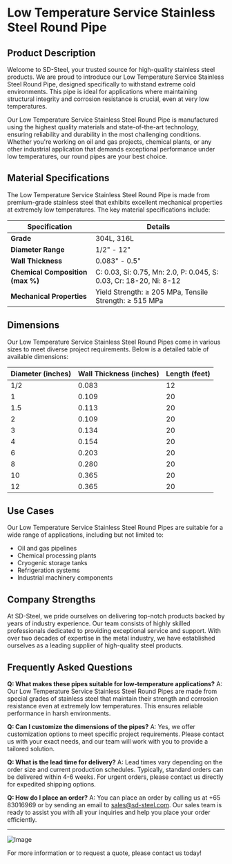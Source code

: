 # Low Temperature Service Stainless Steel Round Pipe

## Product Description

Welcome to SD-Steel, your trusted source for high-quality stainless steel products. We are proud to introduce our Low Temperature Service Stainless Steel Round Pipe, designed specifically to withstand extreme cold environments. This pipe is ideal for applications where maintaining structural integrity and corrosion resistance is crucial, even at very low temperatures.

Our Low Temperature Service Stainless Steel Round Pipe is manufactured using the highest quality materials and state-of-the-art technology, ensuring reliability and durability in the most challenging conditions. Whether you're working on oil and gas projects, chemical plants, or any other industrial application that demands exceptional performance under low temperatures, our round pipes are your best choice.

## Material Specifications

The Low Temperature Service Stainless Steel Round Pipe is made from premium-grade stainless steel that exhibits excellent mechanical properties at extremely low temperatures. The key material specifications include:

| **Specification** | **Details** |
|-------------------|-------------|
| **Grade**         | 304L, 316L  |
| **Diameter Range**| 1/2" - 12"  |
| **Wall Thickness**| 0.083" - 0.5" |
| **Chemical Composition (max %)** | C: 0.03, Si: 0.75, Mn: 2.0, P: 0.045, S: 0.03, Cr: 18-20, Ni: 8-12 |
| **Mechanical Properties** | Yield Strength: ≥ 205 MPa, Tensile Strength: ≥ 515 MPa |

## Dimensions

Our Low Temperature Service Stainless Steel Round Pipes come in various sizes to meet diverse project requirements. Below is a detailed table of available dimensions:

| **Diameter (inches)** | **Wall Thickness (inches)** | **Length (feet)** |
|-----------------------|-----------------------------|-------------------|
| 1/2                   | 0.083                       | 12                |
| 1                     | 0.109                       | 20                |
| 1.5                   | 0.113                       | 20                |
| 2                     | 0.109                       | 20                |
| 3                     | 0.134                       | 20                |
| 4                     | 0.154                       | 20                |
| 6                     | 0.203                       | 20                |
| 8                     | 0.280                       | 20                |
| 10                    | 0.365                       | 20                |
| 12                    | 0.365                       | 20                |

## Use Cases

Our Low Temperature Service Stainless Steel Round Pipes are suitable for a wide range of applications, including but not limited to:

- Oil and gas pipelines
- Chemical processing plants
- Cryogenic storage tanks
- Refrigeration systems
- Industrial machinery components

## Company Strengths

At SD-Steel, we pride ourselves on delivering top-notch products backed by years of industry experience. Our team consists of highly skilled professionals dedicated to providing exceptional service and support. With over two decades of expertise in the metal industry, we have established ourselves as a leading supplier of high-quality steel products.

## Frequently Asked Questions

**Q: What makes these pipes suitable for low-temperature applications?**
A: Our Low Temperature Service Stainless Steel Round Pipes are made from special grades of stainless steel that maintain their strength and corrosion resistance even at extremely low temperatures. This ensures reliable performance in harsh environments.

**Q: Can I customize the dimensions of the pipes?**
A: Yes, we offer customization options to meet specific project requirements. Please contact us with your exact needs, and our team will work with you to provide a tailored solution.

**Q: What is the lead time for delivery?**
A: Lead times vary depending on the order size and current production schedules. Typically, standard orders can be delivered within 4-6 weeks. For urgent orders, please contact us directly for expedited shipping options.

**Q: How do I place an order?**
A: You can place an order by calling us at +65 83016969 or by sending an email to sales@sd-steel.com. Our sales team is ready to assist you with all your inquiries and help you place your order efficiently.

---

![Image](https://github.com/user-attachments/assets/2567258e-e124-4816-932d-1809bd27ef0b)

For more information or to request a quote, please contact us today!